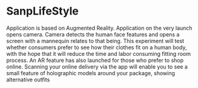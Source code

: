 # SanpLifeStyle
Application is based on Augmented Reality. Application on the very launch opens camera. Camera detects the human face features and opens a screen with a mannequin relates to that being. This experiment will test whether consumers prefer to see how their clothes fit on a human body, with the hope that it will reduce the time and labor consuming fitting room process. An AR feature has also launched for those who prefer to shop online. Scanning your online delivery via the app will enable you to see a small feature of holographic models around your package, showing alternative outfits
